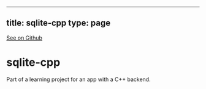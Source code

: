 
---
title: sqlite-cpp
type: page
---

[See on Github](https://github.com/jakeroggenbuck/sqlite-cpp/)

# sqlite-cpp
Part of a learning project for an app with a C++ backend.

